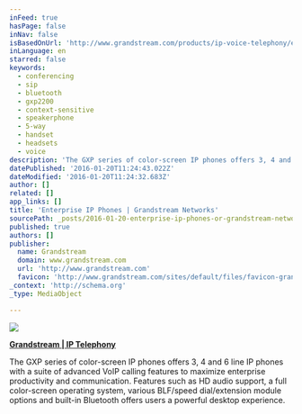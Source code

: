 ```yaml
---
inFeed: true
hasPage: false
inNav: false
isBasedOnUrl: 'http://www.grandstream.com/products/ip-voice-telephony/enterprise-ip-phones'
inLanguage: en
starred: false
keywords:
  - conferencing
  - sip
  - bluetooth
  - gxp2200
  - context-sensitive
  - speakerphone
  - 5-way
  - handset
  - headsets
  - voice
description: 'The GXP series of color-screen IP phones offers 3, 4 and 6 line IP phones with a suite of advanced VoIP calling features to maximize enterprise productivity and communication. Features such as HD audio support, a full color-screen operating system, various BLF/speed dial/extension module options and built-in Bluetooth offers users a powerful desktop experience.'
datePublished: '2016-01-20T11:24:43.022Z'
dateModified: '2016-01-20T11:24:32.683Z'
author: []
related: []
app_links: []
title: 'Enterprise IP Phones | Grandstream Networks'
sourcePath: _posts/2016-01-20-enterprise-ip-phones-or-grandstream-networks.md
published: true
authors: []
publisher:
  name: Grandstream
  domain: www.grandstream.com
  url: 'http://www.grandstream.com'
  favicon: 'http://www.grandstream.com/sites/default/files/favicon-grandstream-v1.ico'
_context: 'http://schema.org'
_type: MediaObject

---
```

![](https://the-grid-user-content.s3-us-west-2.amazonaws.com/2b7757fa-30ee-4f43-81ef-bea94247d2c9.jpg)

**[Grandstream | IP Telephony][0]**

The GXP series of color-screen IP phones offers 3, 4 and 6 line IP phones with a suite of advanced VoIP calling features to maximize enterprise productivity and communication. Features such as HD audio support, a full color-screen operating system, various BLF/speed dial/extension module options and built-in Bluetooth offers users a powerful desktop experience.

[0]: null